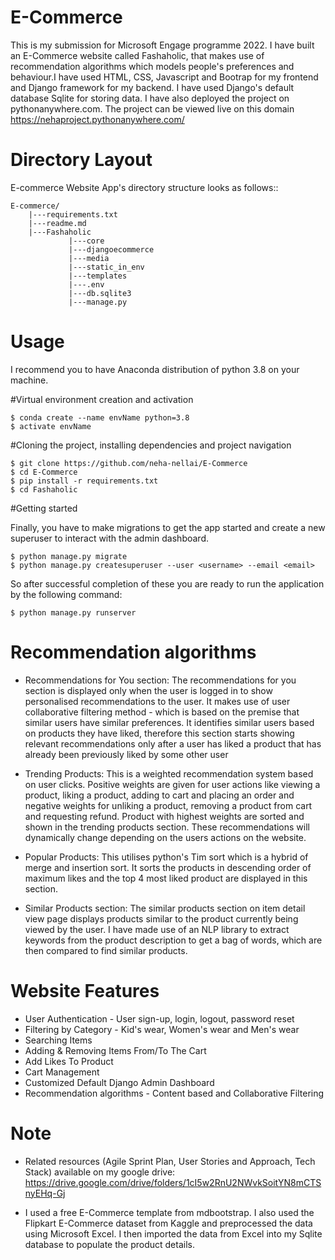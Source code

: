 # E-Commerce

This is my submission for Microsoft Engage programme 2022.  I have built an E-Commerce website called Fashaholic, that makes use of recommendation algorithms which models people's preferences and behaviour.I have used HTML, CSS, Javascript  and Bootrap for my frontend and Django framework for my backend. I have used Django's default database Sqlite for storing data. I have also deployed the project on pythonanywhere.com. The project can be viewed live on this domain https://nehaproject.pythonanywhere.com/

Directory Layout
=================

E-commerce Website App's directory structure looks as follows::

    E-commerce/
        |---requirements.txt
        |---readme.md
        |---Fashaholic
                 |---core
                 |---djangoecommerce
                 |---media
                 |---static_in_env
                 |---templates
                 |---.env
                 |---db.sqlite3
                 |---manage.py

Usage
======

I recommend you to have Anaconda distribution of python 3.8 on your machine.

#Virtual environment creation and activation
    
    $ conda create --name envName python=3.8
    $ activate envName

#Cloning the project, installing dependencies and project navigation
    
    $ git clone https://github.com/neha-nellai/E-Commerce
    $ cd E-Commerce
    $ pip install -r requirements.txt
    $ cd Fashaholic

#Getting started

Finally, you have to make migrations to get the app started and create a new superuser to interact with the admin dashboard.

    $ python manage.py migrate
    $ python manage.py createsuperuser --user <username> --email <email>

So after successful completion of these you are ready to run the application by the following command:

    $ python manage.py runserver

Recommendation algorithms
==========================

+ Recommendations for You section:
  The recommendations for you section is displayed only when the user is logged in to show personalised recommendations to the user. It makes use of user      collaborative filtering method - which is based on the premise that similar users have similar preferences. It identifies similar users based on products    they have liked, therefore this section starts showing relevant recommendations only after a user has liked a product that has already been previously       liked by some other user

+ Trending Products:
  This is a weighted recommendation system based on user clicks. Positive weights are given for user actions like viewing a product, liking a product, adding to     cart and placing an order and negative weights for  unliking a product, removing a product from cart and requesting refund. Product with highest   weights are    sorted and shown in the trending products section. These recommendations will dynamically change depending on the users actions on the     website.

+ Popular Products:
  This utilises python's Tim sort which is a hybrid of merge and insertion sort. It sorts the products in descending order of maximum likes and the top 4     most liked product are displayed in this section.

+ Similar Products section:
  The similar products section on item detail view page displays products similar to the product currently being viewed by the user. I have made use of an     NLP library to extract keywords from the product description to get a bag of words, which are then compared to find similar products. 


Website Features
=================
+ User Authentication - User sign-up, login, logout, password reset
+ Filtering by Category - Kid's wear, Women's wear and Men's wear
+ Searching Items 
+ Adding & Removing Items From/To The Cart
+ Add Likes To Product
+ Cart Management
+ Customized Default Django Admin Dashboard
+ Recommendation algorithms - Content based and Collaborative Filtering

Note
=====

+ Related resources (Agile Sprint Plan, User Stories and Approach, Tech Stack) available on my google drive: https://drive.google.com/drive/folders/1cI5w2RnU2NWvkSoitYN8mCTSnyEHq-Gj

+ I used a free E-Commerce template from mdbootstrap. I also used the Flipkart E-Commerce dataset from Kaggle and preprocessed the data using Microsoft Excel. I then imported the data from Excel into my Sqlite database to populate the product details.
